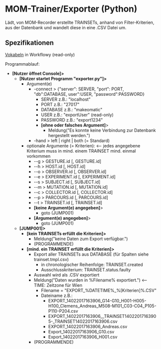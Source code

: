 # MOM-Trainer/Exporter (Python)

Lädt, von MOM-Recorder erstellte TRAINSETs, anhand von Filter-Kriterien, aus der Datenbank und wandelt diese in eine .CSV Datei um.  

## Spezifikationen
[Vokabeln](https://workflowy.com/s/qrLIZmQBRp) in Workflowy (read-only)

Programmablauf:
- **[Nutzer öffnet Console]>**
  - **[Nutzer startet Programm "exporter.py"]>**
    - Argument(e)
      + -connect > {"server": SERVER, "port": PORT, "db":DATABASE, user":USER, "password":PASSWORD}
        - SERVER z.B.: "localhost"
        - PORT z.B.: "27017"
        - DATABASE z.B.: "makeomatic"
        - USER z.B.: "exportUser" (read-only)
        - PASSWORD z.B.: "export1234"
        - **[ohne oder falsches Argument]**>
          - Meldung("Es konnte keine Verbindung zur Datenbank hergestellt werden.")
      + -hand > left | right | both (= Standard)
    - optionale Argumente (= Kriterien): <-- jedes angegebene Kriterium muss in mind. einem TRAINSET mind. einmal vorkommen
      + --g > GESTURE.id [, GESTURE.id]
      + --h > HOST.id [, HOST.id]
      + --o > OBSERVER.id [, OBSERVER.id]
      + --e > EXPERIMENT.id [, EXPERIMENT.id]
      + --s > SUBJECT.id [, SUBJECT.id]
      + --m > MUTATION.id [, MUTATION.id]
      + --c > COLLECTOR.id [, COLLECTOR.id]
      + --p > PARCOURS.id [, PARCOURS.id]
      + --t > TRAINSET.id [, TRAINSET.id]
      - **[keine Argument(e) angegeben]**>
        - goto (JUMP001)
      - **[Argument(e) angegeben]**>
        - goto (JUMP001)
  - **[JUMP001]>**
    - **[kein TRAINSETs erfüllt die Kriterien]>**
      - Meldung("keine Daten zum Export verfügbar.")
      - (PROGRAMMENDE)
    - **[mind. ein TRAINSET erfüllt die Kriterien]>**
      - Export aller TRAINSETs aus DATABASE (für Spalten siehe trainset.tmpl.csv)
        - in chronologischer Reihenfolge: TRAINSET.created
        - Ausschlusskriterium: TRAINSET.status.faulty
      - Auswahl wird als .CSV exportiert
      - Meldung("Daten wurden in %Filename% exportiert.") <-- TIME: Zeitzone für Wien
        - Filename = "EXPORT_%DATETIME%_%[Kriterien]%.CSV"
        - Dateiname z.B.:
          - EXPORT_14022017163906_G14-G10_H001-H005-H100_Clemens_Andreas_M508-M101_C03-C04_P105-P110-P204.csv
          - EXPORT_14022017163906__TRAINSET14022017163905-_TRAINSET14022017163906.csv
          - EXPORT_14022017163906_Andreas.csv
          - Export_14022017163906_G10.csv
          - Export_14022017163906_H001.csv
      - (PROGRAMMENDE)
